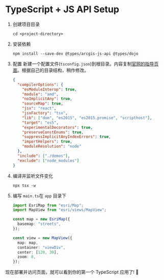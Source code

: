 # TypeScript + JS API Setup

1. 创建项目目录

   ```shell
   cd <project-directory>
   ```

2. 安装依赖

   ```shell
   npm install --save-dev @types/arcgis-js-api @types/dojo
   ```

3. 配置
   新建一个配置文件(`tsconfig.json`)到根目录。内容复制[官网的指导页面](https://developers.arcgis.com/javascript/latest/guide/typescript-setup/index.html#compile-typescript)。根据自己的目录结构，稍作修改。

   ```json
   {
     "compilerOptions": {
       "esModuleInterop": true,
       "module": "amd",
       "noImplicitAny": true,
       "sourceMap": true,
       "jsx": "react",
       "jsxFactory": "tsx",
       "lib": ["dom", "es2015", "es2015.promise", "scripthost"],
       "target": "es5",
       "experimentalDecorators": true,
       "preserveConstEnums": true,
       "suppressImplicitAnyIndexErrors": true,
       "importHelpers": true,
       "moduleResolution": "node"
     },
     "include": ["./demos"],
     "exclude": ["node_modules"]
   }
   ```

4. 编译并监听文件变化

   ```shell
   npx tsx -w
   ```

5. 编写 `main.ts`在 `app` 目录下

   ```ts
   import EsriMap from "esri/Map";
   import MapView from "esri/views/MapView";

   const map = new EsriMap({
     basemap: "streets",
   });

   const view = new MapView({
     map: map,
     container: "viewDiv",
     center: [120, 30],
     zoom: 8,
   });
   ```

现在部署并访问页面，就可以看到你的第一个 TypeScript 应用了! 🎉

